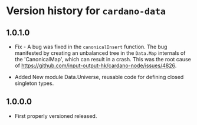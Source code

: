 # Version history for `cardano-data`

## 1.0.1.0

* Fix - A bug was fixed in the `canonicalInsert` function.
  The bug manifested by creating an unbalanced tree in the `Data.Map` internals of the
  'CanonicalMap', which can result in a crash.
  This was the root cause of https://github.com/input-output-hk/cardano-node/issues/4826.

* Added New module Data.Universe, reusable code for defining closed singleton types.

## 1.0.0.0

* First properly versioned released.
